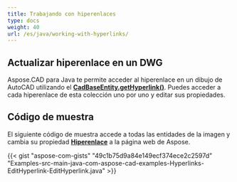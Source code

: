 ```yaml
---
title: Trabajando con hiperenlaces
type: docs
weight: 40
url: /es/java/working-with-hyperlinks/
---
```


## **Actualizar hiperenlace en un DWG**

Aspose.CAD para Java te permite acceder al hiperenlace en un dibujo de AutoCAD utilizando el [**CadBaseEntity.getHyperlink()**](https://reference.aspose.com/cad/java/com.aspose.cad.fileformats.cad.cadobjects/CadBaseEntity#getHyperlink--). Puedes acceder a cada hiperenlace de esta colección uno por uno y editar sus propiedades.

## Código de muestra

El siguiente código de muestra accede a todas las entidades de la imagen y cambia su propiedad [**Hiperenlace**](https://reference.aspose.com/cad/java/com.aspose.cad.fileformats.cad.cadobjects/CadBaseEntity#setHyperlink-java.lang.String-) a la página web de Aspose.

{{< gist "aspose-com-gists" "49c1b75d9a84e149ecf374ece2c2597d" "Examples-src-main-java-com-aspose-cad-examples-Hyperlinks-EditHyperlink-EditHyperlink.java" >}}
